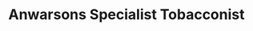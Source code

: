 ---
title: "Anwarsons Specialist Tobacconist"
url: /brighouse/anwarsons-specialist-tobacconist/
shop: tobacco
---